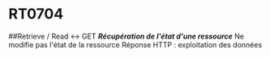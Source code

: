 # RT0704
##Retrieve / Read <-> GET
	***Récupération de l'état d'une ressource***
	Ne modifie pas l'état de la ressource
	Réponse HTTP : exploitation des données
